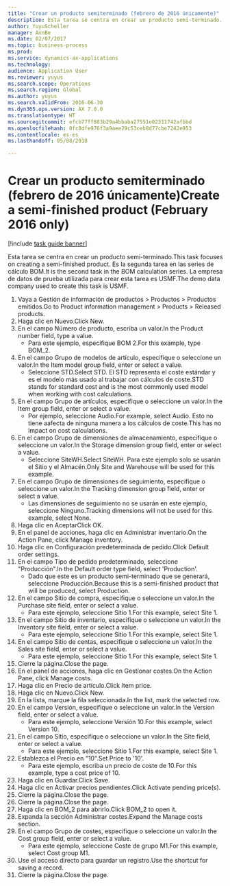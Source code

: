 ```yaml
--- 
title: "Crear un producto semiterminado (febrero de 2016 únicamente)"
description: Esta tarea se centra en crear un producto semi-terminado.
author: YuyuScheller
manager: AnnBe
ms.date: 02/07/2017
ms.topic: business-process
ms.prod: 
ms.service: dynamics-ax-applications
ms.technology: 
audience: Application User
ms.reviewer: yuyus
ms.search.scope: Operations
ms.search.region: Global
ms.author: yuyus
ms.search.validFrom: 2016-06-30
ms.dyn365.ops.version: AX 7.0.0
ms.translationtype: HT
ms.sourcegitcommit: efcb77ff883b29a4bbaba27551e02311742afbbd
ms.openlocfilehash: 0fc8dfe976f3a9aee29c53ceb8d77cbe7242e053
ms.contentlocale: es-es
ms.lasthandoff: 05/08/2018

---
```

# <a name="create-a-semi-finished-product-february-2016-only"></a><span data-ttu-id="c9e00-103">Crear un producto semiterminado (febrero de 2016 únicamente)</span><span class="sxs-lookup"><span data-stu-id="c9e00-103">Create a semi-finished product (February 2016 only)</span></span>

[!include [task guide banner](../../includes/task-guide-banner.md)]

<span data-ttu-id="c9e00-104">Esta tarea se centra en crear un producto semi-terminado.</span><span class="sxs-lookup"><span data-stu-id="c9e00-104">This task focuses on creating a semi-finished product.</span></span> <span data-ttu-id="c9e00-105">Es la segunda tarea en las series de cálculo BOM.</span><span class="sxs-lookup"><span data-stu-id="c9e00-105">It is the second task in the BOM calculation series.</span></span> <span data-ttu-id="c9e00-106">La empresa de datos de prueba utilizada para crear esta tarea es USMF.</span><span class="sxs-lookup"><span data-stu-id="c9e00-106">The demo data company used to create this task is USMF.</span></span>

1. <span data-ttu-id="c9e00-107">Vaya a Gestión de información de productos > Productos > Productos emitidos.</span><span class="sxs-lookup"><span data-stu-id="c9e00-107">Go to Product information management > Products > Released products.</span></span>
2. <span data-ttu-id="c9e00-108">Haga clic en Nuevo.</span><span class="sxs-lookup"><span data-stu-id="c9e00-108">Click New.</span></span>
3. <span data-ttu-id="c9e00-109">En el campo Número de producto, escriba un valor.</span><span class="sxs-lookup"><span data-stu-id="c9e00-109">In the Product number field, type a value.</span></span>
    * <span data-ttu-id="c9e00-110">Para este ejemplo, especifique BOM 2.</span><span class="sxs-lookup"><span data-stu-id="c9e00-110">For this example, type BOM_2.</span></span>  
4. <span data-ttu-id="c9e00-111">En el campo Grupo de modelos de artículo, especifique o seleccione un valor.</span><span class="sxs-lookup"><span data-stu-id="c9e00-111">In the Item model group field, enter or select a value.</span></span>
    * <span data-ttu-id="c9e00-112">Seleccione STD.</span><span class="sxs-lookup"><span data-stu-id="c9e00-112">Select STD.</span></span> <span data-ttu-id="c9e00-113">El STD representa el coste estándar y es el modelo más usado al trabajar con cálculos de coste.</span><span class="sxs-lookup"><span data-stu-id="c9e00-113">STD stands for standard cost and is the most commonly used model when working with cost calculations.</span></span>  
5. <span data-ttu-id="c9e00-114">En el campo Grupo de artículos, especifique o seleccione un valor.</span><span class="sxs-lookup"><span data-stu-id="c9e00-114">In the Item group field, enter or select a value.</span></span>
    * <span data-ttu-id="c9e00-115">Por ejemplo, seleccione Audio.</span><span class="sxs-lookup"><span data-stu-id="c9e00-115">For example, select Audio.</span></span> <span data-ttu-id="c9e00-116">Esto no tiene aafecta de ninguna manera a los cálculos de coste.</span><span class="sxs-lookup"><span data-stu-id="c9e00-116">This has no impact on cost calculations.</span></span>  
6. <span data-ttu-id="c9e00-117">En el campo Grupo de dimensiones de almacenamiento, especifique o seleccione un valor.</span><span class="sxs-lookup"><span data-stu-id="c9e00-117">In the Storage dimension group field, enter or select a value.</span></span>
    * <span data-ttu-id="c9e00-118">Seleccione SiteWH.</span><span class="sxs-lookup"><span data-stu-id="c9e00-118">Select SiteWH.</span></span> <span data-ttu-id="c9e00-119">Para este ejemplo solo se usarán el Sitio y el Almacén.</span><span class="sxs-lookup"><span data-stu-id="c9e00-119">Only Site and Warehouse will be used for this example.</span></span>  
7. <span data-ttu-id="c9e00-120">En el campo Grupo de dimensiones de seguimiento, especifique o seleccione un valor.</span><span class="sxs-lookup"><span data-stu-id="c9e00-120">In the Tracking dimension group field, enter or select a value.</span></span>
    * <span data-ttu-id="c9e00-121">Las dimensiones de seguimiento no se usarán en este ejemplo, seleccione Ninguno.</span><span class="sxs-lookup"><span data-stu-id="c9e00-121">Tracking dimensions will not be used for this example, select None.</span></span>  
8. <span data-ttu-id="c9e00-122">Haga clic en Aceptar</span><span class="sxs-lookup"><span data-stu-id="c9e00-122">Click OK.</span></span>
9. <span data-ttu-id="c9e00-123">En el panel de acciones, haga clic en Administrar inventario.</span><span class="sxs-lookup"><span data-stu-id="c9e00-123">On the Action Pane, click Manage inventory.</span></span>
10. <span data-ttu-id="c9e00-124">Haga clic en Configuración predeterminada de pedido.</span><span class="sxs-lookup"><span data-stu-id="c9e00-124">Click Default order settings.</span></span>
11. <span data-ttu-id="c9e00-125">En el campo Tipo de pedido predeterminado, seleccione "Producción".</span><span class="sxs-lookup"><span data-stu-id="c9e00-125">In the Default order type field, select 'Production'.</span></span>
    * <span data-ttu-id="c9e00-126">Dado que este es un producto semi-terminado que se generará, seleccione Producción.</span><span class="sxs-lookup"><span data-stu-id="c9e00-126">Because this is a semi-finished product that will be produced, select Production.</span></span>  
12. <span data-ttu-id="c9e00-127">En el campo Sitio de compra, especifique o seleccione un valor.</span><span class="sxs-lookup"><span data-stu-id="c9e00-127">In the Purchase site field, enter or select a value.</span></span>
    * <span data-ttu-id="c9e00-128">Para este ejemplo, seleccione Sitio 1.</span><span class="sxs-lookup"><span data-stu-id="c9e00-128">For this example, select Site 1.</span></span>  
13. <span data-ttu-id="c9e00-129">En el campo Sitio de inventario, especifique o seleccione un valor.</span><span class="sxs-lookup"><span data-stu-id="c9e00-129">In the Inventory site field, enter or select a value.</span></span>
    * <span data-ttu-id="c9e00-130">Para este ejemplo, seleccione Sitio 1.</span><span class="sxs-lookup"><span data-stu-id="c9e00-130">For this example, select Site 1.</span></span>  
14. <span data-ttu-id="c9e00-131">En el campo Sitio de centas, especifique o seleccione un valor.</span><span class="sxs-lookup"><span data-stu-id="c9e00-131">In the Sales site field, enter or select a value.</span></span>
    * <span data-ttu-id="c9e00-132">Para este ejemplo, seleccione Sitio 1.</span><span class="sxs-lookup"><span data-stu-id="c9e00-132">For this example, select Site 1.</span></span>  
15. <span data-ttu-id="c9e00-133">Cierre la página.</span><span class="sxs-lookup"><span data-stu-id="c9e00-133">Close the page.</span></span>
16. <span data-ttu-id="c9e00-134">En el panel de acciones, haga clic en Gestionar costes.</span><span class="sxs-lookup"><span data-stu-id="c9e00-134">On the Action Pane, click Manage costs.</span></span>
17. <span data-ttu-id="c9e00-135">Haga clic en Precio de artículo.</span><span class="sxs-lookup"><span data-stu-id="c9e00-135">Click Item price.</span></span>
18. <span data-ttu-id="c9e00-136">Haga clic en Nuevo.</span><span class="sxs-lookup"><span data-stu-id="c9e00-136">Click New.</span></span>
19. <span data-ttu-id="c9e00-137">En la lista, marque la fila seleccionada.</span><span class="sxs-lookup"><span data-stu-id="c9e00-137">In the list, mark the selected row.</span></span>
20. <span data-ttu-id="c9e00-138">En el campo Versión, especifique o seleccione un valor.</span><span class="sxs-lookup"><span data-stu-id="c9e00-138">In the Version field, enter or select a value.</span></span>
    * <span data-ttu-id="c9e00-139">Para este ejemplo, seleccione Versión 10.</span><span class="sxs-lookup"><span data-stu-id="c9e00-139">For this example, select Version 10.</span></span>  
21. <span data-ttu-id="c9e00-140">En el campo Sitio, especifique o seleccione un valor.</span><span class="sxs-lookup"><span data-stu-id="c9e00-140">In the Site field, enter or select a value.</span></span>
    * <span data-ttu-id="c9e00-141">Para este ejemplo, seleccione Sitio 1.</span><span class="sxs-lookup"><span data-stu-id="c9e00-141">For this example, select Site 1.</span></span>  
22. <span data-ttu-id="c9e00-142">Establezca el Precio en "10".</span><span class="sxs-lookup"><span data-stu-id="c9e00-142">Set Price to '10'.</span></span>
    * <span data-ttu-id="c9e00-143">Para este ejemplo, escriba un precio de coste de 10.</span><span class="sxs-lookup"><span data-stu-id="c9e00-143">For this example, type a cost price of 10.</span></span>  
23. <span data-ttu-id="c9e00-144">Haga clic en Guardar.</span><span class="sxs-lookup"><span data-stu-id="c9e00-144">Click Save.</span></span>
24. <span data-ttu-id="c9e00-145">Haga clic en Activar precios pendientes.</span><span class="sxs-lookup"><span data-stu-id="c9e00-145">Click Activate pending price(s).</span></span>
25. <span data-ttu-id="c9e00-146">Cierre la página.</span><span class="sxs-lookup"><span data-stu-id="c9e00-146">Close the page.</span></span>
26. <span data-ttu-id="c9e00-147">Cierre la página.</span><span class="sxs-lookup"><span data-stu-id="c9e00-147">Close the page.</span></span>
27. <span data-ttu-id="c9e00-148">Haga clic en BOM_2 para abrirlo.</span><span class="sxs-lookup"><span data-stu-id="c9e00-148">Click BOM_2 to open it.</span></span>
28. <span data-ttu-id="c9e00-149">Expanda la sección Administrar costes.</span><span class="sxs-lookup"><span data-stu-id="c9e00-149">Expand the Manage costs section.</span></span>
29. <span data-ttu-id="c9e00-150">En el campo Grupo de costes, especifique o seleccione un valor.</span><span class="sxs-lookup"><span data-stu-id="c9e00-150">In the Cost group field, enter or select a value.</span></span>
    * <span data-ttu-id="c9e00-151">Para este ejemplo, seleccione Coste de grupo M1.</span><span class="sxs-lookup"><span data-stu-id="c9e00-151">For this example, select Cost group M1.</span></span>  
30. <span data-ttu-id="c9e00-152">Use el acceso directo para guardar un registro.</span><span class="sxs-lookup"><span data-stu-id="c9e00-152">Use the shortcut for saving a record.</span></span>
31. <span data-ttu-id="c9e00-153">Cierre la página.</span><span class="sxs-lookup"><span data-stu-id="c9e00-153">Close the page.</span></span>


